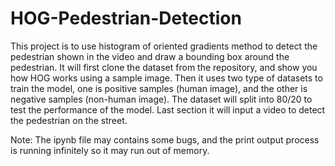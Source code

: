 # HOG-Pedestrian-Detection

This project is to use histogram of oriented gradients method to detect the pedestrian shown in the video and draw a bounding box around the pedestrian. It will first clone the dataset from the repository, and show you how HOG works using a sample image. Then it uses two type of datasets to train the model, one is positive samples (human image), and the other is negative samples (non-human image). The dataset will split into 80/20 to test the performance of the model. Last section it will input a video to detect the pedestrian on the street.

Note: The ipynb file may contains some bugs, and the print output process is running infinitely so it may run out of memory.
